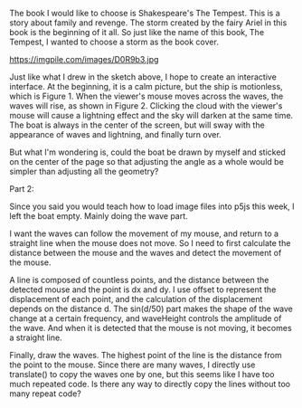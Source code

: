 The book I would like to choose is Shakespeare's The Tempest. This is a story about family and revenge. The storm created by the fairy Ariel in this book is the beginning of it all. So just like the name of this book, The Tempest, I wanted to choose a storm as the book cover.

https://imgpile.com/images/D0R9b3.jpg

Just like what I drew in the sketch above, I hope to create an interactive interface. At the beginning, it is a calm picture, but the ship is motionless, which is Figure 1. When the viewer's mouse moves across the waves, the waves will rise, as shown in Figure 2. Clicking the cloud with the viewer's mouse will cause a lightning effect and the sky will darken at the same time. The boat is always in the center of the screen, but will sway with the appearance of waves and lightning, and finally turn over.

But what I'm wondering is, could the boat be drawn by myself and sticked on the center of the page so that adjusting the angle as a whole would be simpler than adjusting all the geometry?




Part 2:

Since you said you would teach how to load image files into p5js this week, I left the boat empty. Mainly doing the wave part.

I want the waves can follow the movement of my mouse, and return to a straight line when the mouse does not move. So I need to first calculate the distance between the mouse and the waves and detect the movement of the mouse.

A line is composed of countless points, and the distance between the detected mouse and the point is dx and dy. I use offset to represent the displacement of each point, and the calculation of the displacement depends on the distance d. The sin(d/50) part makes the shape of the wave change at a certain frequency, and waveHeight controls the amplitude of the wave. And when it is detected that the mouse is not moving, it becomes a straight line.

Finally, draw the waves. The highest point of the line is the distance from the point to the mouse. Since there are many waves, I directly use translate() to copy the waves one by one, but this seems like I have too much repeated code. Is there any way to directly copy the lines without too many repeat code?